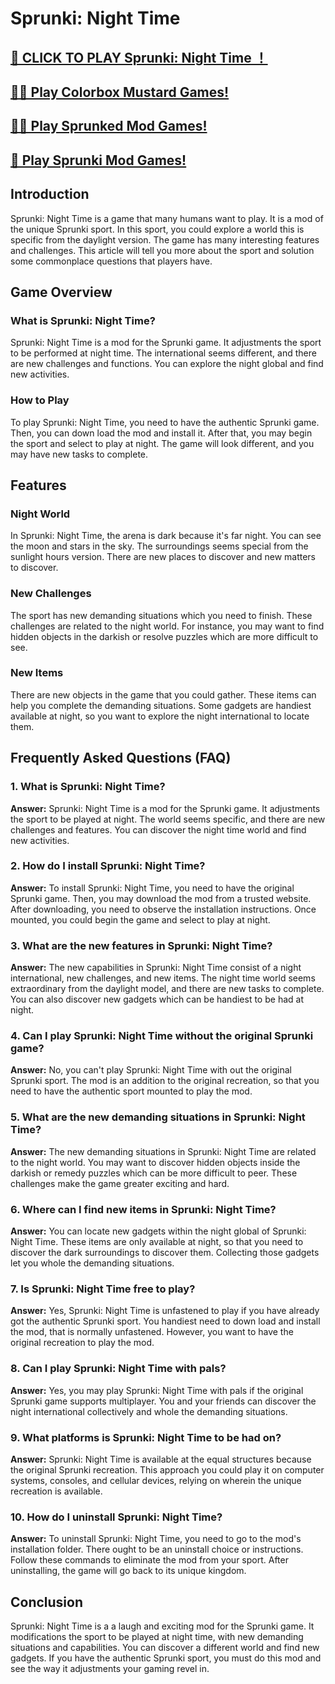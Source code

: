# Sprunki: Night Time

## [🌈 CLICK TO PLAY Sprunki: Night Time ！](https://incrediboxsprunki.online/sprunki/sprunki-night-time)

## [🙋‍♀️ Play Colorbox Mustard Games!](https://colorboxmustard.online/)

## [👩‍💻 Play Sprunked Mod Games!](https://sprunkedgame.online/)

## [🧙 Play Sprunki Mod Games!](https://sprunkigame.online/)


## Introduction

Sprunki: Night Time is a game that many humans want to play. It is a mod of the unique Sprunki sport. In this sport, you could explore a world this is specific from the daylight version. The game has many interesting features and challenges. This article will tell you more about the sport and solution some commonplace questions that players have.

## Game Overview

### What is Sprunki: Night Time?

Sprunki: Night Time is a mod for the Sprunki game. It adjustments the sport to be performed at night time. The international seems different, and there are new challenges and functions. You can explore the night global and find new activities.

### How to Play

To play Sprunki: Night Time, you need to have the authentic Sprunki game. Then, you can down load the mod and install it. After that, you may begin the sport and select to play at night. The game will look different, and you may have new tasks to complete.

## Features

### Night World

In Sprunki: Night Time, the arena is dark because it's far night. You can see the moon and stars in the sky. The surroundings seems special from the sunlight hours version. There are new places to discover and new matters to discover.

### New Challenges

The sport has new demanding situations which you need to finish. These challenges are related to the night world. For instance, you may want to find hidden objects in the darkish or resolve puzzles which are more difficult to see.

### New Items

There are new objects in the game that you could gather. These items can help you complete the demanding situations. Some gadgets are handiest available at night, so you want to explore the night international to locate them.

## Frequently Asked Questions (FAQ)

### 1. What is Sprunki: Night Time?

**Answer:** Sprunki: Night Time is a mod for the Sprunki game. It adjustments the sport to be played at night. The world seems specific, and there are new challenges and features. You can discover the night time world and find new activities.

### 2. How do I install Sprunki: Night Time?

**Answer:** To install Sprunki: Night Time, you need to have the original Sprunki game. Then, you may download the mod from a trusted website. After downloading, you need to observe the installation instructions. Once mounted, you could begin the game and select to play at night.

### 3. What are the new features in Sprunki: Night Time?

**Answer:** The new capabilities in Sprunki: Night Time consist of a night international, new challenges, and new items. The night time world seems extraordinary from the daylight model, and there are new tasks to complete. You can also discover new gadgets which can be handiest to be had at night.

### 4. Can I play Sprunki: Night Time without the original Sprunki game?

**Answer:** No, you can't play Sprunki: Night Time with out the original Sprunki sport. The mod is an addition to the original recreation, so that you need to have the authentic sport mounted to play the mod.

### 5. What are the new demanding situations in Sprunki: Night Time?

**Answer:** The new demanding situations in Sprunki: Night Time are related to the night world. You may want to discover hidden objects inside the darkish or remedy puzzles which can be more difficult to peer. These challenges make the game greater exciting and hard.

### 6. Where can I find new items in Sprunki: Night Time?

**Answer:** You can locate new gadgets within the night global of Sprunki: Night Time. These items are only available at night, so that you need to discover the dark surroundings to discover them. Collecting those gadgets let you whole the demanding situations.

### 7. Is Sprunki: Night Time free to play?

**Answer:** Yes, Sprunki: Night Time is unfastened to play if you have already got the authentic Sprunki sport. You handiest need to down load and install the mod, that is normally unfastened. However, you want to have the original recreation to play the mod.

### 8. Can I play Sprunki: Night Time with pals?

**Answer:** Yes, you may play Sprunki: Night Time with pals if the original Sprunki game supports multiplayer. You and your friends can discover the night international collectively and whole the demanding situations.

### 9. What platforms is Sprunki: Night Time to be had on?

**Answer:** Sprunki: Night Time is available at the equal structures because the original Sprunki recreation. This approach you could play it on computer systems, consoles, and cellular devices, relying on wherein the unique recreation is available.

### 10. How do I uninstall Sprunki: Night Time?

**Answer:** To uninstall Sprunki: Night Time, you need to go to the mod's installation folder. There ought to be an uninstall choice or instructions. Follow these commands to eliminate the mod from your sport. After uninstalling, the game will go back to its unique kingdom.

## Conclusion

Sprunki: Night Time is a a laugh and exciting mod for the Sprunki game. It modifications the sport to be played at night time, with new demanding situations and capabilities. You can discover a different world and find new gadgets. If you have the authentic Sprunki sport, you must do this mod and see the way it adjustments your gaming revel in.
